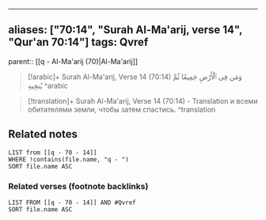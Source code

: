 
---
aliases: ["70:14", "Surah Al-Ma'arij, verse 14", "Qur'an 70:14"]
tags: Qvref
---

parent:: [[q - Al-Ma'arij (70)|Al-Ma'arij]]

> [!arabic]+ Surah Al-Ma'arij, Verse 14 (70:14)
> <span class="quran-arabic">وَمَن فِى ٱلْأَرْضِ جَمِيعًا ثُمَّ يُنجِيهِ</span>
^arabic

> [!translation]+ Surah Al-Ma'arij, Verse 14 (70:14) - Translation
> и всеми обитателями земли, чтобы затем спастись.
^translation



## Related notes
```dataview
LIST from [[q - 70 - 14]]
WHERE !contains(file.name, "q - ")
SORT file.name ASC
```

### Related verses (footnote backlinks)
```dataview
LIST FROM [[q - 70 - 14]] AND #Qvref
SORT file.name ASC
```

